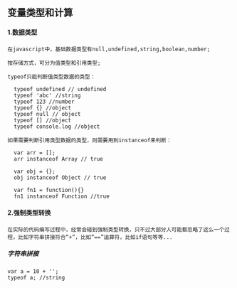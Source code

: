 ## 变量类型和计算

#### 1.数据类型

	在javascript中，基础数据类型有null,undefined,string,boolean,number;

	按存储方式，可分为值类型和引用类型;

	typeof只能判断值类型数据的类型：

	  typeof undefined // undefined
	  typeof 'abc' //string
	  typeof 123 //number
	  typeof {} //object
	  typeof null // object
	  typeof [] //object
	  typeof console.log //object

	如果需要判断引用类型数据的类型，则需要用到instanceof来判断：

	  var arr = [];
	  arr instanceof Array // true

	  var obj = {};
	  obj instanceof Object // true

	  var fn1 = function(){}
	  fn1 instanceof Function //true

#### 2.强制类型转换
	
	在实际的代码编写过程中，经常会碰到强制类型转换，只不过大部分人可能都忽略了这么一个过程，比如字符串拼接符合“+”，比如“==”运算符，比如if语句等等...

##### 字符串拼接
	var a = 10 + '';
	typeof a; //string 



